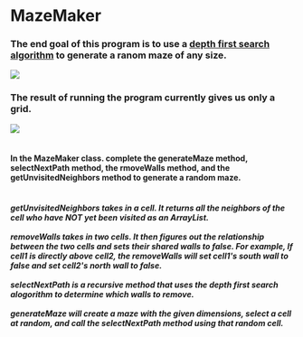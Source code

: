 # MazeMaker
<h3>
The end goal of this program is to use a <a href="https://en.wikipedia.org/wiki/Maze_generation_algorithm">depth first search algorithm</a> to generate a ranom maze of any size. <br>
</h3>

<img src="https://github.com/League-level5/MazeMaker/blob/master/maze.png?raw=true"> <br>

<h3>
The result of running the program currently gives us only a grid. <br>
</h3>
<img src="https://github.com/League-level5/MazeMaker/blob/master/maze_incomplete.png?raw=true"> <br><br>

<h4>
In the MazeMaker class. complete the generateMaze method, selectNextPath method, the rmoveWalls method, and the getUnvisitedNeighbors method to generate a random maze. <br><br>
</h4>

<h5>
getUnvisitedNeighbors takes in a cell. It returns all the neighbors of the cell who have NOT yet been visited as an ArrayList.<br><br>
removeWalls takes in two cells. It then figures out the relationship between the two cells and sets their shared walls to false. For example, If cell1 is directly above cell2, the removeWalls will set cell1's south wall to false and set cell2's north wall to false. <br><br>
selectNextPath is a recursive method that uses the depth first search alogorithm to determine which walls to remove.<br><br>
generateMaze will create a maze with the given dimensions, select a cell at random, and call the selectNextPath method using that random cell.
</h5>

